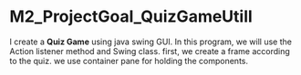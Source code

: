 # M2_ProjectGoal_QuizGameUtill
I create a **Quiz Game** using java swing GUI. In this program, we will use the Action listener method and Swing class. first, we create a frame according to the quiz. we use container pane for holding the components.
